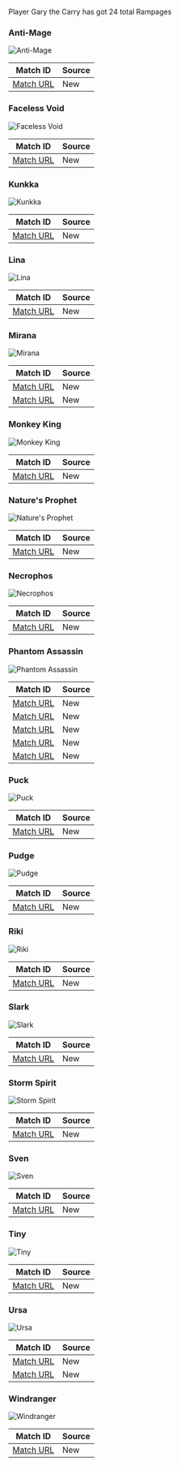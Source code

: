 Player Gary the Carry has got 24 total Rampages

### Anti-Mage
![Anti-Mage](https://cdn.cloudflare.steamstatic.com/apps/dota2/images/dota_react/heroes/antimage.png)

| Match ID | Source |
|----------|--------|
| [Match URL](https://www.opendota.com/matches/2257895571) | New |

### Faceless Void
![Faceless Void](https://cdn.cloudflare.steamstatic.com/apps/dota2/images/dota_react/heroes/faceless_void.png)

| Match ID | Source |
|----------|--------|
| [Match URL](https://www.opendota.com/matches/3646149408) | New |

### Kunkka
![Kunkka](https://cdn.cloudflare.steamstatic.com/apps/dota2/images/dota_react/heroes/kunkka.png)

| Match ID | Source |
|----------|--------|
| [Match URL](https://www.opendota.com/matches/2004539939) | New |

### Lina
![Lina](https://cdn.cloudflare.steamstatic.com/apps/dota2/images/dota_react/heroes/lina.png)

| Match ID | Source |
|----------|--------|
| [Match URL](https://www.opendota.com/matches/2222219155) | New |

### Mirana
![Mirana](https://cdn.cloudflare.steamstatic.com/apps/dota2/images/dota_react/heroes/mirana.png)

| Match ID | Source |
|----------|--------|
| [Match URL](https://www.opendota.com/matches/5077428202) | New |
| [Match URL](https://www.opendota.com/matches/4034542603) | New |

### Monkey King
![Monkey King](https://cdn.cloudflare.steamstatic.com/apps/dota2/images/dota_react/heroes/monkey_king.png)

| Match ID | Source |
|----------|--------|
| [Match URL](https://www.opendota.com/matches/3090716068) | New |

### Nature's Prophet
![Nature's Prophet](https://cdn.cloudflare.steamstatic.com/apps/dota2/images/dota_react/heroes/furion.png)

| Match ID | Source |
|----------|--------|
| [Match URL](https://www.opendota.com/matches/3109657992) | New |

### Necrophos
![Necrophos](https://cdn.cloudflare.steamstatic.com/apps/dota2/images/dota_react/heroes/necrolyte.png)

| Match ID | Source |
|----------|--------|
| [Match URL](https://www.opendota.com/matches/3061554387) | New |

### Phantom Assassin
![Phantom Assassin](https://cdn.cloudflare.steamstatic.com/apps/dota2/images/dota_react/heroes/phantom_assassin.png)

| Match ID | Source |
|----------|--------|
| [Match URL](https://www.opendota.com/matches/3208832396) | New |
| [Match URL](https://www.opendota.com/matches/3074191814) | New |
| [Match URL](https://www.opendota.com/matches/2698655970) | New |
| [Match URL](https://www.opendota.com/matches/3031617972) | New |
| [Match URL](https://www.opendota.com/matches/2713958796) | New |

### Puck
![Puck](https://cdn.cloudflare.steamstatic.com/apps/dota2/images/dota_react/heroes/puck.png)

| Match ID | Source |
|----------|--------|
| [Match URL](https://www.opendota.com/matches/2200871280) | New |

### Pudge
![Pudge](https://cdn.cloudflare.steamstatic.com/apps/dota2/images/dota_react/heroes/pudge.png)

| Match ID | Source |
|----------|--------|
| [Match URL](https://www.opendota.com/matches/2184804985) | New |

### Riki
![Riki](https://cdn.cloudflare.steamstatic.com/apps/dota2/images/dota_react/heroes/riki.png)

| Match ID | Source |
|----------|--------|
| [Match URL](https://www.opendota.com/matches/2321058855) | New |

### Slark
![Slark](https://cdn.cloudflare.steamstatic.com/apps/dota2/images/dota_react/heroes/slark.png)

| Match ID | Source |
|----------|--------|
| [Match URL](https://www.opendota.com/matches/2420377222) | New |

### Storm Spirit
![Storm Spirit](https://cdn.cloudflare.steamstatic.com/apps/dota2/images/dota_react/heroes/storm_spirit.png)

| Match ID | Source |
|----------|--------|
| [Match URL](https://www.opendota.com/matches/3177034346) | New |

### Sven
![Sven](https://cdn.cloudflare.steamstatic.com/apps/dota2/images/dota_react/heroes/sven.png)

| Match ID | Source |
|----------|--------|
| [Match URL](https://www.opendota.com/matches/2377839566) | New |

### Tiny
![Tiny](https://cdn.cloudflare.steamstatic.com/apps/dota2/images/dota_react/heroes/tiny.png)

| Match ID | Source |
|----------|--------|
| [Match URL](https://www.opendota.com/matches/3117311400) | New |

### Ursa
![Ursa](https://cdn.cloudflare.steamstatic.com/apps/dota2/images/dota_react/heroes/ursa.png)

| Match ID | Source |
|----------|--------|
| [Match URL](https://www.opendota.com/matches/3063909169) | New |
| [Match URL](https://www.opendota.com/matches/2457866018) | New |

### Windranger
![Windranger](https://cdn.cloudflare.steamstatic.com/apps/dota2/images/dota_react/heroes/windrunner.png)

| Match ID | Source |
|----------|--------|
| [Match URL](https://www.opendota.com/matches/2002216431) | New |


